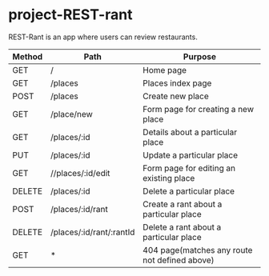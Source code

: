 # project-REST-rant

REST-Rant is an app where users can review restaurants.

| Method | Path | Purpose |
| --- | ------- | -------------                                        |
| GET |  /      | Home page                                            |
| GET |  /places| Places index page                                    |
| POST|  /places| Create new place                                     |
| GET |  /place/new| Form page for creating a new place            |
| GET |  /places/:id     | Details about a particular place            |
| PUT |  /places/:id      | Update a particular place                  |
| GET |  //places/:id/edit | Form page for editing an existing place   |
| DELETE |  /places/:id      | Delete a particular place               |
| POST |  /places/:id/rant   | Create a rant about a particular place   |
| DELETE |  /places/:id/rant/:rantId  | Delete a rant about a particular place                                                       |
| GET |  *      | 404 page(matches any route not defined above)        |

